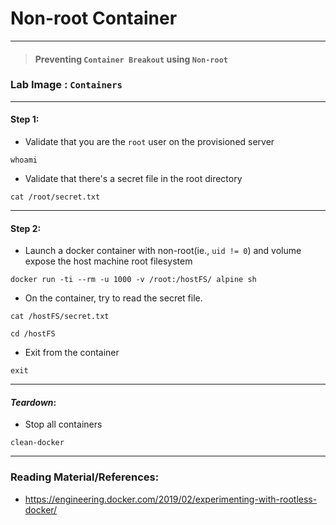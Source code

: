 # **Non-root Container**

---

> #### Preventing `Container Breakout` using `Non-root`

### **Lab Image : `Containers`**

---

#### Step 1:

* Validate that you are the `root` user on the provisioned server

```commandline
whoami
```

* Validate that there's a secret file in the root directory

```commandline
cat /root/secret.txt
```

---

#### Step 2:

* Launch a docker container with non-root(ie., `uid != 0`) and volume expose the host machine root filesystem

```commandline
docker run -ti --rm -u 1000 -v /root:/hostFS/ alpine sh
```

* On the container, try to read the secret file.

```commandline
cat /hostFS/secret.txt
```
```commandline
cd /hostFS
```

* Exit from the container

```commandline
exit
```

---

#### *Teardown*:

* Stop all containers

```commandline
clean-docker
```

---

### Reading Material/References:

* https://engineering.docker.com/2019/02/experimenting-with-rootless-docker/
